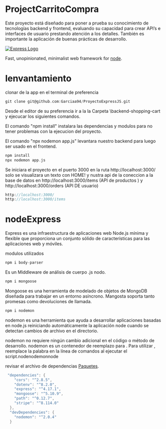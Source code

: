 # ProjectCarritoCompra
Este proyecto está diseñado para poner a prueba su conocimiento de tecnologías  backend y frontend, evaluando su capacidad para crear API’s e interfaces de usuario  prestando atención a los detalles. También es importante la aplicación de buenas  prácticas de desarrollo.


[![Express Logo](https://i.cloudup.com/zfY6lL7eFa-3000x3000.png)](http://expressjs.com/)

  Fast, unopinionated, minimalist web framework for [node](http://nodejs.org).
  
# lenvantamiento 

clonar de la app en el terminal de preferencia

```objective-c
git clone git@github.com:Garciaa94/ProyectoExpressJS.git
```

Desde el editor de su preferencia ir a la la Carpeta  \backend-shopping-cart y ejecucar los siguientes comandos.

El comando "npm install" instalara las dependencias y modulos para no tener problemas con la ejecucion del proyecto.

El comando "npx nodemon app.js" levantara nuestro backend para luego ser usado en el frontend.

```objective-c
npm install
npx nodemon app.js
```

Se iniciara el proyecto en el puerto 3000
en la ruta http://localhost:3000/         solo se visualizara un texto con HOME!
y nustra api de la coneccion a la base de datos en http://localhost:3000/items (API de productos ) y http://localhost:3000/orders (API DE usuario)
```objective-c
http://localhost:3000/
http://localhost:3000/items
```


# nodeExpress
Express es una infraestructura de aplicaciones web Node.js mínima y flexible que proporciona un conjunto sólido de características para las aplicaciones web y móviles.

modulos utilizados 

```objective-c
npm i body-parser
```

Es un Middleware de análisis de cuerpo .js nodo.

```objective-c
npm i mongoose
```

Mongoose es una herramienta de modelado de objetos de MongoDB diseñada para trabajar en un entorno asíncrono. Mangosta soporta tanto promesas como devoluciones de llamada.

```objective-c
npm i nodemon
```

<a>nodemon es una herramienta que ayuda a desarrollar aplicaciones basadas en node.js reiniciando automáticamente la aplicación node cuando se detectan cambios de archivo en el directorio.

nodemon no requiere ningún cambio adicional en el código o método de desarrollo. nodemon es un contenedor de reemplazo para . Para utilizar , reemplace la palabra en la línea de comandos al ejecutar el script.nodenodemonnode </a>

revisar el archivo de dependencias [Paquetes](https://github.com/Garciaa94/ProyectoExpressJS/blob/main/backend-shopping-cart/package.json).
```objective-c
 "dependencies": {
    "cors": "^2.8.5",
    "dotenv": "^8.2.0",
    "express": "^4.17.1",
    "mongoose": "^5.10.9",
    "path": "^0.12.7",
    "stripe": "^8.114.0"
  },
  "devDependencies": {
    "nodemon": "^2.0.4"
  }
```


